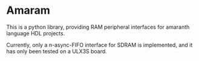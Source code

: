 # Amaram

This is a python library, providing RAM peripheral interfaces for amaranth language HDL projects.

Currently, only a n-async-FIFO interface for SDRAM is implemented, and it has only been tested on a ULX3S board.

